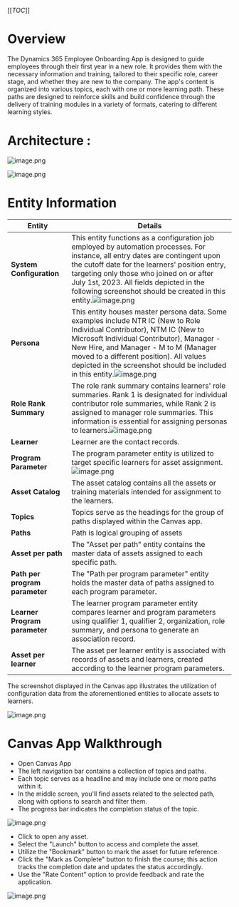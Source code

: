 [[_TOC_]]
# Overview

The Dynamics 365 Employee Onboarding App is designed to guide employees through their first year in a new role. It provides them with the necessary information and training, tailored to their specific role, career stage, and whether they are new to the company. The app's content is organized into various topics, each with one or more learning path. These paths are designed to reinforce skills and build confidence through the delivery of training modules in a variety of formats, catering to different learning styles.

# Architecture :

![image.png](/.attachments/image12.png)


![image.png](/.attachments/image13.png)

# Entity Information
|**Entity**|  **Details**|
|--|--|
|**System Configuration** |This entity functions as a configuration job employed by automation processes. For instance, all entry dates are contingent upon the cutoff date for the learners' position entry, targeting only those who joined on or after July 1st, 2023. All fields depicted in the following screenshot should be created in this entity.![image.png](/.attachments/image14.png) |
|**Persona** |This entity houses master persona data. Some examples include NTR IC (New to Role Individual Contributor), NTM IC (New to Microsoft Individual Contributor), Manager - New Hire, and Manager - M to M (Manager moved to a different position). All values depicted in the screenshot should be included in this entity.![image.png](/.attachments/image15.png) |
|**Role Rank Summary**  |The role rank summary contains learners' role summaries. Rank 1 is designated for individual contributor role summaries, while Rank 2 is assigned to manager role summaries. This information is essential for assigning personas to learners.![image.png](/.attachments/image16.png)|
|**Learner** |Learner are the contact records.|
|**Program Parameter** |The program parameter entity is utilized to target specific learners for asset assignment.![image.png](/.attachments/image17.png)|
|**Asset Catalog** |The asset catalog contains all the assets or training materials intended for assignment to the learners.|
|**Topics** |Topics serve as the headings for the group of paths displayed within the Canvas app.|
|**Paths**  |Path is logical grouping of assets|
|**Asset per path** |The "Asset per path" entity contains the master data of assets assigned to each specific path.|
|**Path per program parameter** |The "Path per program parameter" entity holds the master data of paths assigned to each program parameter.|
|**Learner Program parameter**| The learner program parameter entity compares learner and program parameters using qualifier 1, qualifier 2, organization, role summary, and persona to generate an association record.|
|**Asset per learner** |The asset per learner entity is associated with records of assets and learners, created according to the learner program parameters.|

The screenshot displayed in the Canvas app illustrates the utilization of configuration data from the aforementioned entities to allocate assets to learners.

![image.png](/.attachments/image18.png)

# Canvas App Walkthrough

- Open Canvas App
- The left navigation bar contains a collection of topics and paths.
- Each topic serves as a headline and may include one or more paths within it.
- In the middle screen, you'll find assets related to the selected path, along with options to search and filter them.
- The progress bar indicates the completion status of the topic.

![image.png](/.attachments/image19.png)


- Click to open any asset.
- Select the "Launch" button to access and complete the asset.
- Utilize the "Bookmark" button to mark the asset for future reference.
- Click the "Mark as Complete" button to finish the course; this action tracks the completion date and updates the status accordingly.
- Use the "Rate Content" option to provide feedback and rate the application.

![image.png](/.attachments/image20.png)





